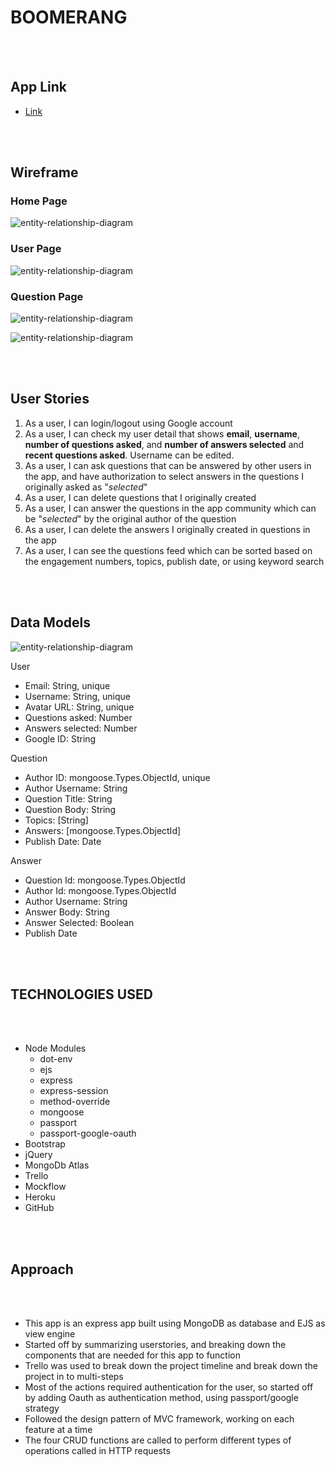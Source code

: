 # **BOOMERANG**

<br>
<br>

## App Link

- [Link](https://app-boomerang.herokuapp.com/)

<br>
<br>

## **Wireframe**

### Home Page

![entity-relationship-diagram](./project-detail/home.JPG)

### User Page

![entity-relationship-diagram](./project-detail/user.JPG)

### Question Page

![entity-relationship-diagram](./project-detail/new-question.JPG)

![entity-relationship-diagram](./project-detail/show-question.JPG)

<br>
<br>

## **User Stories**

1. As a user, I can login/logout using Google account
2. As a user, I can check my user detail that shows **email**, **username**, **number of questions asked**, and **number of answers selected** and **recent questions asked**. Username can be edited.
3. As a user, I can ask questions that can be answered by other users in the app, and have authorization to select answers in the questions I originally asked as "_selected_"
4. As a user, I can delete questions that I originally created
5. As a user, I can answer the questions in the app community which can be "_selected_" by the original author of the question
6. As a user, I can delete the answers I originally created in questions in the app
7. As a user, I can see the questions feed which can be sorted based on the engagement numbers, topics, publish date, or using keyword search

<br>
<br>

## **Data Models**

![entity-relationship-diagram](./project-detail/erd.JPG)

User

- Email: String, unique
- Username: String, unique
- Avatar URL: String, unique
- Questions asked: Number
- Answers selected: Number
- Google ID: String

Question

- Author ID: mongoose.Types.ObjectId, unique
- Author Username: String
- Question Title: String
- Question Body: String
- Topics: [String]
- Answers: [mongoose.Types.ObjectId]
- Publish Date: Date

Answer

- Question Id: mongoose.Types.ObjectId
- Author Id: mongoose.Types.ObjectId
- Author Username: String
- Answer Body: String
- Answer Selected: Boolean
- Publish Date

<br>
<br>

## TECHNOLOGIES USED

<br>
<br>

- Node Modules
  - dot-env
  - ejs
  - express
  - express-session
  - method-override
  - mongoose
  - passport
  - passport-google-oauth
- Bootstrap
- jQuery
- MongoDb Atlas
- Trello
- Mockflow
- Heroku
- GitHub

<br>
<br>

## Approach

<br>
<br>

- This app is an express app built using MongoDB as database and EJS as view engine
- Started off by summarizing userstories, and breaking down the components that are needed for this app to function
- Trello was used to break down the project timeline and break down the project in to multi-steps
- Most of the actions required authentication for the user, so started off by adding Oauth as authentication method, using passport/google strategy
- Followed the design pattern of MVC framework, working on each feature at a time
- The four CRUD functions are called to perform different types of operations called in HTTP requests
  <br>
  <br>
